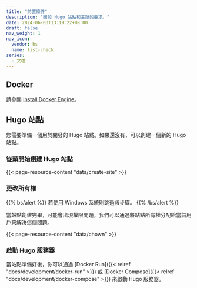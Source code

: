 ```yaml
---
title: "前置條件"
description: "開發 Hugo 站點和主題的要求。"
date: 2024-06-03T13:19:22+08:00
draft: false
nav_weight: 1
nav_icon:
  vendor: bs
  name: list-check
series:
  - 文檔
---
```


## Docker

請參閱 [Install Docker Engine](https://docs.docker.com/engine/install/)。

## Hugo 站點

您需要準備一個用於開發的 Hugo 站點。如果還沒有，可以創建一個新的 Hugo 站點。

### 從頭開始創建 Hugo 站點

{{< page-resource-content "data/create-site" >}}

### 更改所有權

{{% bs/alert %}}
若使用 Windows 系統則跳過該步驟。
{{% /bs/alert %}}

當站點創建完畢，可能會出現權限問題，我們可以通過將站點所有權分配給當前用戶來解決這個問題。

{{< page-resource-content "data/chown" >}}

### 啟動 Hugo 服務器

當站點準備好後，你可以通過 [Docker Run]({{< relref "docs/development/docker-run" >}}) 或 [Docker Compose]({{< relref "docs/development/docker-compose" >}}) 來啟動 Hugo 服務器。
